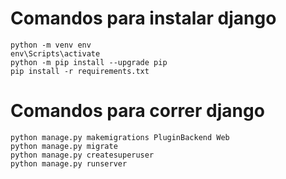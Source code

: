 # Comandos para instalar django

    python -m venv env
    env\Scripts\activate
    python -m pip install --upgrade pip
    pip install -r requirements.txt

# Comandos para correr django

    python manage.py makemigrations PluginBackend Web
    python manage.py migrate
    python manage.py createsuperuser
    python manage.py runserver